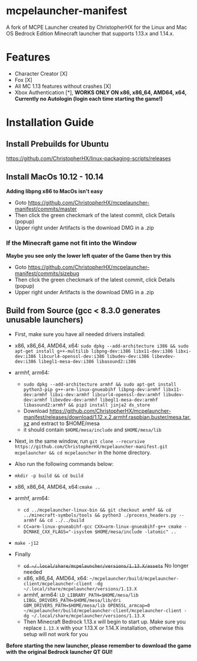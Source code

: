 # mcpelauncher-manifest
A fork of MCPE Launcher created by ChristopherHX for the Linux and Mac OS Bedrock Edition Minecraft launcher that supports 1.13.x and 1.14.x.

# Features
- Character Creator [X]
- Fox [X]
- All MC 1.13 features without crashes [X]
- Xbox Authentication [*], **WORKS ONLY ON x86, x86_64, AMD64, x64, Currently no Autologin (login each time starting the game!)**

# Installation Guide
## Install Prebuilds for Ubuntu
https://github.com/ChristopherHX/linux-packaging-scripts/releases
## Install MacOs 10.12 - 10.14
**Adding libpng x86 to MacOs isn't easy**
- Goto https://github.com/ChristopherHX/mcpelauncher-manifest/commits/master
- Then click the green checkmark of the latest commit, click Details (popup)
- Upper right under Artifacts is the download DMG in a .zip

### If the Minecraft game not fit into the Window
**Maybe you see only the lower left quater of the Game then try this**
- Goto https://github.com/ChristopherHX/mcpelauncher-manifest/commits/sizebug
- Then click the green checkmark of the latest commit, click Details (popup)
- Upper right under Artifacts is the download DMG in a .zip

## Build from Source (gcc < 8.3.0 generates unusable launchers)
- First, make sure you have all needed drivers installed:
- x86, x86_64, AMD64, x64: `sudo dpkg --add-architecture i386 && sudo apt-get install g++-multilib libpng-dev:i386 libx11-dev:i386 libxi-dev:i386 libcurl4-openssl-dev:i386 libudev-dev:i386 libevdev-dev:i386 libegl1-mesa-dev:i386 libasound2:i386`
- armhf, arm64:
  - `sudo dpkg --add-architecture armhf && sudo apt-get install python3-pip g++-arm-linux-gnueabihf libpng-dev:armhf libx11-dev:armhf libxi-dev:armhf libcurl4-openssl-dev:armhf libudev-dev:armhf libevdev-dev:armhf libegl1-mesa-dev:armhf libasound2:armhf && pip3 install jinja2 ds_store`
  - Download https://github.com/ChristopherHX/mcpelauncher-manifest/releases/download/1.12.x.2.armhf.raspbian.buster/mesa.tar.xz and extract to $HOME/mesa
  - it should contain `$HOME/mesa/include` and `$HOME/mesa/lib`
- Next, in the same window, run `git clone --recursive https://github.com/ChristopherHX/mcpelauncher-manifest.git mcpelauncher && cd mcpelauncher` in the home directory.
- Also run the following commands below:
- `mkdir -p build && cd build`
- x86, x86_64, AMD64, x64:`cmake ..`
- armhf, arm64: 
  - `cd ../mcpelauncher-linux-bin && git checkout armhf && cd ../minecraft-symbols/tools && python3 ./process_headers.py --armhf && cd ../../build`
  - `CC=arm-linux-gnueabihf-gcc CXX=arm-linux-gnueabihf-g++ cmake -DCMAKE_CXX_FLAGS="-isystem $HOME/mesa/include -latomic" ..`
- `make -j12`

- Finally
  - ~~`cd ~/.local/share/mcpelauncher/versions/1.13.X/assets`~~ No longer needed
  - x86, x86_64, AMD64, x64: `~/mcpelauncher/build/mcpelauncher-client/mcpelauncher-client -dg ~/.local/share/mcpelauncher/versions/1.13.X`
  - armhf, arm64: `LD_LIBRARY_PATH=$HOME/mesa/lib LIBGL_DRIVERS_PATH=$HOME/mesa/lib/dri GBM_DRIVERS_PATH=$HOME/mesa/lib OPENSSL_armcap=0 ~/mcpelauncher/build/mcpelauncher-client/mcpelauncher-client -dg ~/.local/share/mcpelauncher/versions/1.13.X`
  - Then Minecraft Bedrock 1.13.x will begin to start up. Make sure you replace `1.13.X` with your 1.13.X or 1.14.X installation, otherwise this setup will not work for you

**Before starting the new launcher, please remember to download the game with the original Bedrock launcher QT GUI!**
